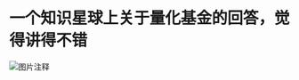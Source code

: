 # 一个知识星球上关于量化基金的回答，觉得讲得不错

![图片注释](http://storage-uqer.datayes.com/551531bdf9f06c8f33904451/e3fe244e-a83a-11e9-99dc-0242ac140002)